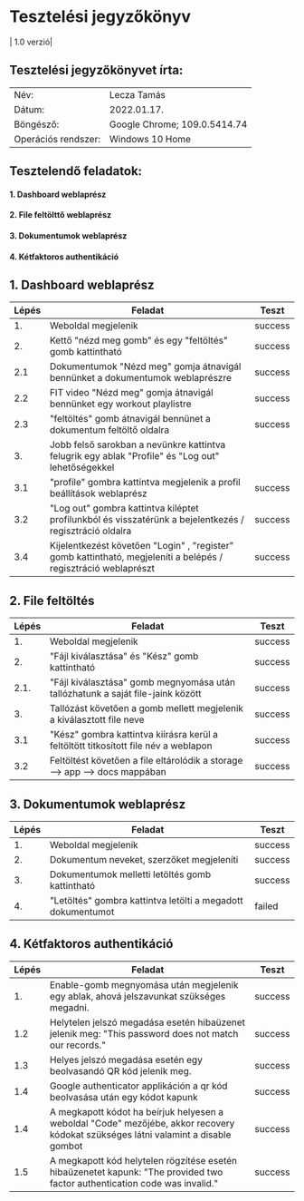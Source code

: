 # Tesztelési jegyzőkönyv

| 1.0 verzió|

## Tesztelési jegyzőkönyvet írta:
| | |
| --- | --- |
| Név: | Lecza Tamás |
| Dátum: | 2022.01.17. |
| Böngésző: | Google Chrome; 109.0.5414.74 |
| Operációs rendszer: | Windows 10 Home |


## Tesztelendő feladatok:
#### 1. Dashboard weblaprész
#### 2.	File feltölttő weblaprész
#### 3. Dokumentumok weblaprész
#### 4. Kétfaktoros authentikáció



## 1. Dashboard weblaprész

|Lépés|Feladat|Teszt |
|-----|-------|------|
|1.   | Weboldal megjelenik |success|
|2.   | Kettő "nézd meg gomb" és egy "feltöltés" gomb kattintható |success|
|2.1  | Dokumentumok "Nézd meg" gomja átnavigál bennünket a dokumentumok weblaprészre |success|
|2.2  | FIT video "Nézd meg" gomja átnavigál bennünket egy workout playlistre |success|
|2.3  | "feltöltés" gomb átnavigál bennünet a dokumentum feltöltő oldalra |success|
|3.   | Jobb felső sarokban a nevünkre kattintva felugrik egy ablak "Profile" és "Log out" lehetőségekkel
|3.1  | "profile" gombra kattintva megjelenik a profil beállítások weblaprész |success|
|3.2  | "Log out" gombra kattintva kiléptet profilunkból és visszatérünk a bejelentkezés / regisztráció oldalra |success|
|3.4  | Kijelentkezést követően "Login" , "register" gomb kattintható, megjeleníti a belépés / regisztráció weblaprészt |success|

## 2. File feltöltés
|Lépés|Feladat|Teszt |
|-----|-------|------|
|1.   | Weboldal megjelenik |success|
|2.   | "Fájl kiválasztása" és "Kész" gomb kattintható |success|
|2.1. | "Fájl kiválasztása" gomb megnyomása után tallózhatunk a saját file-jaink között |success|
|3.   | Tallózást követően a gomb mellett megjelenik a kiválasztott file neve |success|
|3.1  | "Kész" gombra kattintva kiírásra kerül a feltöltött titkosított file név a weblapon|success|
|3.2  | Feltöltést követően a file eltárolódik a storage --> app --> docs mappában|success|

## 3. Dokumentumok weblaprész

|Lépés|Feladat|Teszt |
|-----|-------|------|
|1.   | Weboldal megjelenik |success|
|2.   | Dokumentum neveket, szerzőket megjeleníti |success|
|3.   | Dokumentumok melletti letöltés gomb kattintható |success|
|4.   | "Letöltés" gombra kattintva letölti a megadott dokumentumot |failed|

## 4. Kétfaktoros authentikáció
|Lépés|Feladat|Teszt |
|-----|-------|------|
|1.   | Enable-gomb megnyomása után megjelenik egy ablak, ahová jelszavunkat szükséges megadni.|success|
|1.2  | Helytelen jelszó megadása esetén hibaüzenet jelenik meg: "This password does not match our records." |success|
|1.3  | Helyes jelszó megadása esetén egy beolvasandó QR kód jelenik meg. |success|
|1.4  | Google authenticator applikáción a qr kód beolvasása után egy kódot kapunk |success|
|1.4  | A megkapott kódot ha beírjuk helyesen a weboldal "Code" mezőjébe, akkor recovery kódokat szükséges látni valamint a disable gombot |success|
|1.5  | A megkapott kód helytelen rögzítése esetén hibaüzenetet kapunk: "The provided two factor authentication code was invalid."|success|

